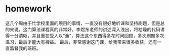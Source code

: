 # homework
这几个周由于忙学校里面的项目的事情，一直没有很好地听课和坚持刷题，但是总的来说，这门算法课程真的非常好，李煜东老师的讲述深入浅出，将枯燥的代码讲得十分清晰，并且重在受人以“渔”，算法这个东西得多花时间回顾，多次刷题多次温习，最后才能大有裨益。
最后，非常感谢这门课，给我带来很多收获，还有一直监督我的班班。
